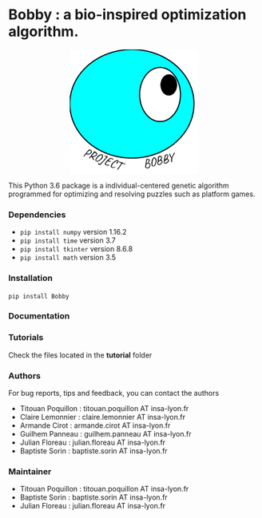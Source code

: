 # Bobby : a bio-inspired optimization algorithm.

<div style = "display: flex; justify-content: center;">
  <img src="LogoBobby.svg" height="250">
</div>

This Python 3.6 package is a individual-centered genetic algorithm programmed for optimizing and resolving puzzles such as platform games.

### Dependencies

+ `pip install numpy` version 1.16.2
+ `pip install time` version 3.7
+ `pip install tkinter` version 8.6.8
+ `pip install math` version 3.5

### Installation 

`pip install Bobby`

### Documentation



### Tutorials

Check the files located in the __tutorial__ folder

### Authors

For bug reports, tips and feedback, you can contact the authors 
+ Titouan Poquillon : titouan.poquillon AT insa-lyon.fr
+ Claire Lemonnier : claire.lemonnier AT insa-lyon.fr
+ Armande Cirot : armande.cirot AT insa-lyon.fr
+ Guilhem Panneau : guilhem.panneau AT insa-lyon.fr
+ Julian Floreau : julian.floreau AT insa-lyon.fr
+ Baptiste Sorin : baptiste.sorin AT insa-lyon.fr

### Maintainer 

+ Titouan Poquillon : titouan.poquillon AT insa-lyon.fr
+ Baptiste Sorin : baptiste.sorin AT insa-lyon.fr
+ Julian Floreau : julian.floreau AT insa-lyon.fr
